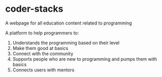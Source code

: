 # coder-stacks

A webpage for all education content related to programming <br>

A platform to help programmers to:
1. Understands the programming based on their level
2. Make them good at basics
3. Connect with the community
4. Supports people who are new to programming and pumps them with basics
5. Connects users with mentors